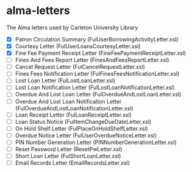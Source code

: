 # alma-letters

The Alma letters used by Carleton University Library

- [x] Patron Circulation Summary (FulUserBorrowingActivityLetter.xsl)
- [x] Courtesy Letter (FulUserLoansCourtesyLetter.xsl)
- [x] Fine Fee Payment Receipt Letter (FineFeePaymentReceiptLetter.xsl)
- [ ] Fines And Fees Report Letter (FinesAndFeesReportLetter.xsl)
- [ ] Cancel Request Letter (FulCancelRequestLetter.xsl)
- [ ] Fines Fees Notification Letter (FulFinesFeesNotificationLetter.xsl)
- [ ] Lost Loan Letter (FulLostLoanLetter.xsl)
- [ ] Lost Loan Notification Letter (FulLostLoanNotificationLetter.xsl)
- [ ] Overdue And Lost Loan Letter (FulOverdueAndLostLoanLetter.xsl)
- [ ] Overdue And Lost Loan Notification Letter (FulOverdueAndLostLoanNotificationLetter.xsl)
- [ ] Loan Receipt Letter (FulLoanReceiptLetter.xsl)
- [ ] Loan Status Notice (FulItemChangeDueDateLetter.xsl)
- [ ] On Hold Shelf Letter (FulPlaceOnHoldShelfLetter.xsl)
- [ ] Overdue Notice Letter (FulUserOverdueNoticeLetter.xsl)
- [ ] PIN Number Generation Letter (PINNumberGenerationLetter.xsl)
- [ ] Reset Password Letter (ResetPwLetter.xsl)
- [ ] Short Loan Letter (FulShortLoanLetter.xsl)
- [ ] Email Records Letter (EmailRecordsLetter.xsl)
